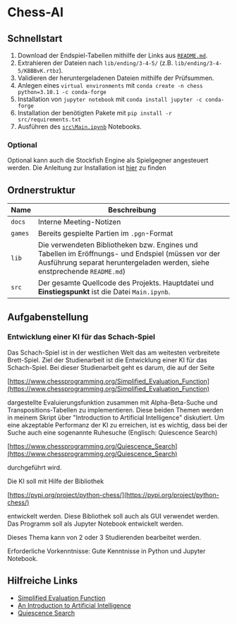 # Chess-AI

## Schnellstart

1. Download der Endspiel-Tabellen mithilfe der Links aus [`README.md`](lib/ending/3-4-5/README.md).
2. Extrahieren der Dateien nach `lib/ending/3-4-5/` (z.B. `lib/ending/3-4-5/KBBBvK.rtbz`).
3. Validieren der heruntergeladenen Dateien mithilfe der Prüfsummen.
4. Anlegen eines `virtual environments` mit `conda create -n chess python=3.10.1 -c conda-forge`
5. Installation von `jupyter notebook` mit `conda install jupyter -c conda-forge`
6. Installation der benötigten Pakete mit `pip install -r src/requirements.txt`
7. Ausführen des [`src\Main.ipynb`](src/Main.ipynb) Notebooks.

### Optional

Optional kann auch die Stockfish Engine als Spielgegner angesteuert werden. Die Anleitung zur Installation ist [hier](lib/stockfish/README.md) zu finden

## Ordnerstruktur

| Name | Beschreibung |
|---|---|
| `docs` | Interne Meeting-Notizen |
| `games` | Bereits gespielte Partien im `.pgn`-Format |
| `lib` | Die verwendeten Bibliotheken bzw. Engines und Tabellen im Eröffnungs- und Endspiel (müssen vor der Ausführung separat heruntergeladen werden, siehe enstprechende `README.md`) |
| `src` | Der gesamte Quellcode des Projekts. Hauptdatei und **Einstiegspunkt** ist die Datei `Main.ipynb`. |

## Aufgabenstellung

### Entwicklung einer KI für das Schach-Spiel

Das Schach-Spiel ist in der westlichen Welt das am weitesten verbreitete Brett-Spiel. Ziel der Studienarbeit ist die Entwicklung einer KI für das Schach-Spiel. Bei dieser Studienarbeit geht es darum, die auf der Seite

[https://www.chessprogramming.org/Simplified_Evaluation_Function](https://www.chessprogramming.org/Simplified_Evaluation_Function)

dargestellte Evaluierungsfunktion zusammen mit Alpha-Beta-Suche und Transpositions-Tabellen zu implementieren. Diese beiden Themen werden in meinem Skript über "Introduction to Artificial Intelligence" diskutiert. Um eine akzeptable Performanz der KI zu erreichen, ist es wichtig, dass bei der Suche auch eine sogenannte Ruhesuche (Englisch: Quiescence Search)

[https://www.chessprogramming.org/Quiescence_Search](https://www.chessprogramming.org/Quiescence_Search)

durchgeführt wird.

Die KI soll mit Hilfe der Bibliothek

[https://pypi.org/project/python-chess/](https://pypi.org/project/python-chess/)

entwickelt werden. Diese Bibliothek soll auch als GUI verwendet werden. Das Programm soll als Jupyter Notebook entwickelt werden.

Dieses Thema kann von 2 oder 3 Studierenden bearbeitet werden.

Erforderliche Vorkenntnisse: Gute Kenntnisse in Python und Jupyter Notebook.

## Hilfreiche Links

- [Simplified Evaluation Function](https://www.chessprogramming.org/Simplified_Evaluation_Function)
- [An Introduction to Artificial Intelligence](https://github.com/karlstroetmann/Artificial-Intelligence/raw/master/Lecture-Notes/artificial-intelligence.pdf)
- [Quiescence Search](https://www.chessprogramming.org/Quiescence_Search)
